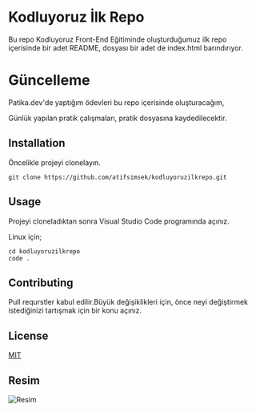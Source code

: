 # Kodluyoruz İlk Repo
Bu repo Kodluyoruz Front-End Eğitiminde oluşturduğumuz ilk repo içerisinde bir adet README, dosyası bir adet de index.html barındırıyor.

# Güncelleme

Patika.dev'de yaptığım ödevleri bu repo içerisinde oluşturacağım,

Günlük yapılan pratik çalışmaları, pratik dosyasına kaydedilecektir.

## Installation

Öncelikle projeyi clonelayın.
```
git clone https://github.com/atifsimsek/kodluyoruzilkrepo.git
```
## Usage
Projeyi cloneladıktan sonra Visual Studio Code programında açınız.

Linux için;
```
cd kodluyoruzilkrepo
code .
```
## Contributing
Pull requrstler kabul edilir.Büyük değişiklikleri için, önce neyi değiştirmek istediğinizi tartışmak için bir konu açınız.

## License

[MIT](https://choosealicense.com/licenses/mit/)

## Resim
![Resim](https://picsum.photos/200/300)
